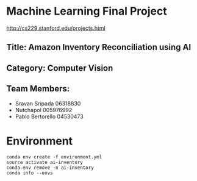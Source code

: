 # Machine Learning Final Project
http://cs229.stanford.edu/projects.html
## Title: Amazon Inventory Reconciliation using AI
## Category: Computer Vision
## Team Members: 
- Sravan Sripada 06318830
- Nutchapol 005976992
- Pablo Bertorello 04530473

# Environment

```
conda env create -f environment.yml
source activate ai-inventory
conda env remove -n ai-inventory
conda info --envs
```
